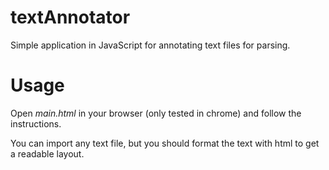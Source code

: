 # textAnnotator
Simple application in JavaScript for annotating text files for parsing.

# Usage
Open *main.html* in your browser (only tested in chrome) and follow the instructions. 

You can import any text file, but you should format the text with html to get a readable layout.
